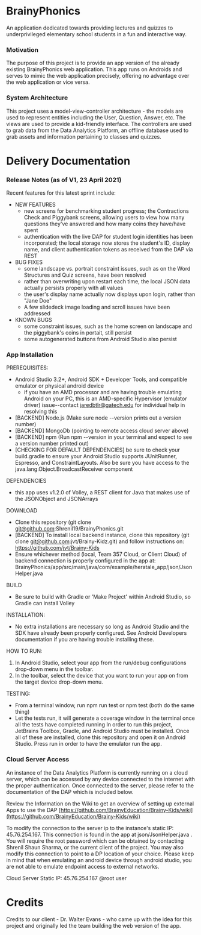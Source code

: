 # BrainyPhonics
An application dedicated towards providing lectures and quizzes to underprivileged elementary school students in a fun and interactive way.

### Motivation
The purpose of this project is to provide an app version of the already existing BrainyPhonics web application. This app runs on Androids and serves to mimic the web application precisely, offering no advantage over the web application or vice versa.

### System Architecture
This project uses a model-view-controller architecture - the models are used to represent entities including the User, Question, Answer, etc. The views are used to provide a kid-friendly interface. The controllers are used to grab data from the Data Analytics Platform, an offline database used to grab assets and information pertaining to classes and quizzes.

# Delivery Documentation

### Release Notes (as of V1, 23 April 2021)
Recent features for this latest sprint include:
- NEW FEATURES
  - new screens for benchmarking student progress; the Contractions Check and Piggybank screens, allowing users to view how many questions they've answered and how many coins they have/have spent
  - authentication with the live DAP for student login identities has been incorporated; the local storage now stores the student's ID, display name, and client authentication tokens as received from the DAP via REST
- BUG FIXES
  - some landscape vs. portrait constraint issues, such as on the Word Structures and Quiz screens, have been resolved
  - rather than overwriting upon restart each time, the local JSON data actually persists properly with all values
  - the user's display name actually now displays upon login, rather than "Jane Doe"
  - A few slidedeck image loading and scroll issues have been addressed
- KNOWN BUGS
  - some constraint issues, such as the home screen on landscape and the piggybank's coins in portait, still persist
  - some autogenerated buttons from Android Studio also persist
  

  
### App Installation
PREREQUISITES: 
  - Android Studio 3.2+, Android SDK + Developer Tools, and compatible emulator or physical android device
    - if you have an AMD processor and are having trouble emulating Android on your PC, this is an AMD-specific Hypervisor (emulator driver) issue--contact jaredbtlr@gatech.edu for individual help in resolving this
  - [BACKEND] Node.js (Make sure node --version prints out a version number)
  - [BACKEND] MongoDb (pointing to remote access cloud server above)
  - [BACKEND] npm (Run npm --version in your terminal and expect to see a version number printed out)
  - [CHECKING FOR DEFAULT DEPENDENCIES] be sure to check your build.gradle to ensure your Android Studio supports JUnitRunner, Espresso, and ConstraintLayouts. Also be sure you have access to the java.lang.Object.BroadcastReceiver component
  
DEPENDENCIES
  - this app uses v1.2.0 of Volley, a REST client for Java that makes use of the JSONObject and JSONArrays
  
DOWNLOAD
  - Clone this repository (git clone git@github.com:Shrenil19/BrainyPhonics.git
  - [BACKEND] To install local backend instance, clone this repository (git clone git@github.com:jvt/Brainy-Kidz.git) and follow instructions on: https://github.com/jvt/Brainy-Kids
  - Ensure whichever method (local, Team 357 Cloud, or Client Cloud) of backend connection is properly configured in the app at: BrainyPhonics/app/src/main/java/com/example/heratale_app/json/JsonHelper.java
  
BUILD
  - Be sure to build with Gradle or 'Make Project' within Android Studio, so Gradle can install Volley
  
INSTALLATION:
- No extra installations are necessary so long as Android Studio and the SDK have already been properly configured. See Android Developers documentation if you are having trouble installing these.
  
HOW TO RUN:
  1. In Android Studio, select your app from the run/debug configurations drop-down menu in the toolbar.
  2. In the toolbar, select the device that you want to run your app on from the target device drop-down menu.
  
TESTING:
- From a terminal window, run npm run test or npm test (both do the same thing)
- Let the tests run, it will generate a coverage window in the terminal once all the tests have completed running
In order to run this project, JetBrains Toolbox, Gradle, and Android Studio must be installed. Once all of these are installed, clone this repository and open it on Android Studio. Press run in order to have the emulator run the app.

### Cloud Server Access
An instance of the Data Analytics Platform is currently running on a cloud server, which can be accessed by any device connected to the internet with the proper authentication. Once connected to the server, please refer to the documentation of the DAP which is included below.

Review the Information on the Wiki to get an overview of setting up external Apps to use the DAP
[https://github.com/BrainyEducation/Brainy-Kids/wiki](https://github.com/BrainyEducation/Brainy-Kids/wiki)

To modify the connection to the server ip to the instance's static IP: 45.76.254.167. This connection is found in the app at json/JsonHelper.java . You will require the root password which can be obtained by contacting Shrenil Shaun Sharma, or the current client of the project. You may also modify this connection to point to a DP location of your choice. Please keep in mind that when emulating an android device through android studio, you are not able to emulate endpoint access to external networks. 

Cloud Server Static IP: 45.76.254.167
@root user

# Credits
Credits to our client - Dr. Walter Evans - who came up with the idea for this project and originally led the team building the web version of the app.
